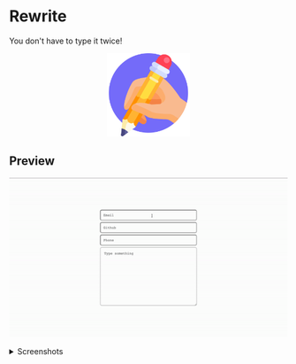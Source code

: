 # Rewrite

You don't have to type it twice!

<p align="center"> 
    <img width="150px" src="./public/logo512.png" alt="Logo" title="Rewrite">
</p>

## Preview

<p align="center"> 
    <img src="./preview/example.gif" alt="example" title="Rewrite">
</p>

<details>
    <summary>Screenshots</summary>

![Create new shortcut](./preview/new-shortcut.png)

![New shortcuts](./preview/shortcuts.png)
![Large screen view](./preview/largescreen.png)

</details>
